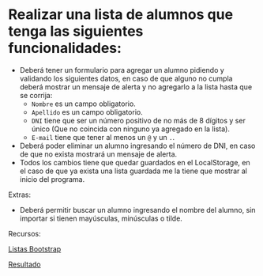 # Realizar una lista de alumnos que tenga las siguientes funcionalidades:

- Deberá tener un formulario para agregar un alumno pidiendo y validando los siguientes datos, en caso de que alguno no cumpla deberá mostrar un mensaje de alerta y no agregarlo a la lista hasta que se corrija:
   - `Nombre` es un campo obligatorio.
   - `Apellido` es un campo obligatorio.
   - `DNI` tiene que ser un número positivo de no más de 8 dígitos y ser único (Que no coincida con ninguno ya agregado en la lista).
   - `E-mail` tiene que tener al menos un `@` y un `.`.
- Deberá poder eliminar un alumno ingresando el número de DNI, en caso de que no exista mostrará un mensaje de alerta.
- Todos los cambios tiene que quedar guardados en el LocalStorage, en el caso de que ya exista una lista guardada me la tiene que mostrar al inicio del programa.

Extras:

- Deberá permitir buscar un alumno ingresando el nombre del alumno, sin importar si tienen mayúsculas, minúsculas o tilde.

Recursos:

[Listas Bootstrap](https://getbootstrap.com/docs/4.0/components/list-group/)

[Resultado](https://www.useloom.com/share/bf94c68241244026ab38e046f9006b0f)


